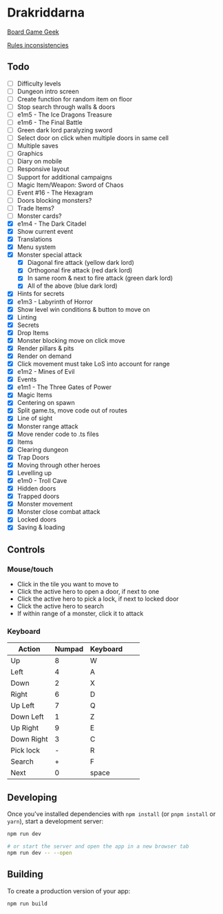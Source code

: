 # Drakriddarna

[Board Game Geek](https://boardgamegeek.com/image/4326455/dragonfire)

[Rules inconsistencies](https://boardgamegeek.com/thread/2896557/rules-omissions-ambiguities-and-oddities)

## Todo
- [ ] Difficulty levels
- [ ] Dungeon intro screen
- [ ] Create function for random item on floor
- [ ] Stop search through walls & doors
- [ ] e1m5 - The Ice Dragons Treasure
- [ ] e1m6 - The Final Battle
- [ ] Green dark lord paralyzing sword
- [ ] Select door on click when multiple doors in same cell
- [ ] Multiple saves
- [ ] Graphics
- [ ] Diary on mobile
- [ ] Responsive layout
- [ ] Support for additional campaigns
- [ ] Magic Item/Weapon: Sword of Chaos
- [ ] Event #16 - The Hexagram
- [ ] Doors blocking monsters?
- [ ] Trade Items?
- [ ] Monster cards?
- [X] e1m4 - The Dark Citadel
- [X] Show current event
- [X] Translations
- [X] Menu system
- [X] Monster special attack
  - [X] Diagonal fire attack (yellow dark lord)
  - [X] Orthogonal fire attack (red dark lord)
  - [X] In same room & next to fire attack (green dark lord)
  - [X] All of the above (blue dark lord)
- [X] Hints for secrets
- [X] e1m3 - Labyrinth of Horror
- [X] Show level win conditions & button to move on
- [X] Linting
- [X] Secrets
- [X] Drop Items
- [X] Monster blocking move on click move
- [X] Render pillars & pits
- [X] Render on demand
- [X] Click movement must take LoS into account for range
- [X] e1m2 - Mines of Evil
- [X] Events
- [X] e1m1 - The Three Gates of Power
- [X] Magic Items
- [X] Centering on spawn
- [X] Split game.ts, move code out of routes
- [X] Line of sight
- [X] Monster range attack
- [X] Move render code to .ts files
- [X] Items
- [X] Clearing dungeon
- [X] Trap Doors
- [X] Moving through other heroes
- [X] Levelling up
- [X] e1m0 - Troll Cave
- [X] Hidden doors
- [X] Trapped doors
- [X] Monster movement
- [X] Monster close combat attack
- [X] Locked doors
- [X] Saving & loading

## Controls
### Mouse/touch
* Click in the tile you want to move to
* Click the active hero to open a door, if next to one
* Click the active hero to pick a lock, if next to locked door
* Click the active hero to search
* If within range of a monster, click it to attack

### Keyboard
| Action     | Numpad | Keyboard |   |   |
|------------|--------|----------|---|---|
| Up         | 8      | W        |   |   |
| Left       | 4      | A        |   |   |
| Down       | 2      | X        |   |   |
| Right      | 6      | D        |   |   |
| Up Left    | 7      | Q        |   |   |
| Down Left  | 1      | Z        |   |   |
| Up Right   | 9      | E        |   |   |
| Down Right | 3      | C        |   |   |
| Pick lock  | -      | R        |   |   |
| Search     | +      | F        |   |   |
| Next       | 0      | space    |   |   |

## Developing

Once you've installed dependencies with `npm install` (or `pnpm install` or `yarn`), start a development server:

```bash
npm run dev

# or start the server and open the app in a new browser tab
npm run dev -- --open
```

## Building

To create a production version of your app:

```bash
npm run build
```
